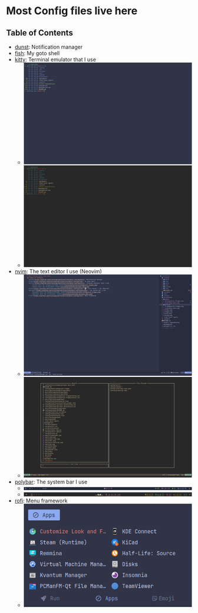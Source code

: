 # Most Config files live here
## Table of Contents
- [dunst](https://github.com/ironlungx/dotfiles/tree/main/.config/dunst): Notification manager
- [fish](https://github.com/ironlungx/dotfiles/tree/main/.config/fish): My goto shell
- [kitty](https://github.com/ironlungx/dotfiles/tree/main/.config/kitty): Terminal emulator that I use 
    - ![kitty with the CatppuccinFrappe theme](/screenshots/kitty/catppuccin-frappe.png)
    - ![kitty with the GruvboxDark theme](/screenshots/kitty/gruvbox-dark.png) 
- [nvim](https://github.com/ironlungx/dotfiles/tree/main/.config/nvim): The text editor I use (Neovim)
    - ![nvim with the CatppuccinFrappe theme](/screenshots/nvim/catppuccin-frappe.png)
    - ![nvim with the GruvboxDark theme](/screenshots/nvim/gruvbox-dark.png)
- [polybar](https://github.com/ironlungx/dotfiles/tree/main/.config/polybar): The system bar I use
    - ![polybar with the CatppuccinFrappe theme](/screenshots/polybar/catppuccin-frappe.png) 
    - ![polybar with the GruvboxDark theme](/screenshots/polybar/gruvbox-dark.png) 
- [rofi](https://github.com/ironlungx/dotfiles/tree/main/.config/rofi): Menu framework
    - ![rofi with CatppuccinFrappe](/screenshots/rofi/catppuccin-frappe.png)
